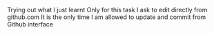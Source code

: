Trying out what I just learnt
Only for this task I ask to edit directly from github.com
It is the only time I am allowed to update and commit from Github interface
